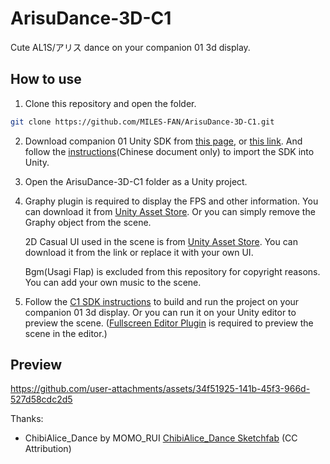 # ArisuDance-3D-C1
Cute AL1S/アリス dance on your companion 01 3d display.

## How to use
1. Clone this repository and open the folder.

```bash
git clone https://github.com/MILES-FAN/ArisuDance-3D-C1.git
```

2. Download companion 01 Unity SDK from [this page](https://www.openstage.ai/downloadC), or [this link](https://www.openstageai.com/download/SwizzlePackage-v1-1106.unitypackage). And follow the [instructions](https://www.openstageai.com/download/CubeVI%20Unity%E6%8F%92%E4%BB%B6SwizzlePackage%E4%BD%BF%E7%94%A8%E6%8C%87%E5%8D%97.pdf)(Chinese document only) to import the SDK into Unity.

3. Open the ArisuDance-3D-C1 folder as a Unity project.

4. Graphy plugin is required to display the FPS and other information. You can download it from [Unity Asset Store](https://assetstore.unity.com/packages/tools/gui/graphy-ultimate-fps-counter-stats-monitor-debugger-105778). Or you can simply remove the Graphy object from the scene. 

   2D Casual UI used in the scene is from [Unity Asset Store](https://assetstore.unity.com/packages/2d/gui/icons/2d-casual-ui-hd-82080). You can download it from the link or replace it with your own UI.
   
   Bgm(Usagi Flap) is excluded from this repository for copyright reasons. You can add your own music to the scene.

5. Follow the [C1 SDK instructions](https://www.openstageai.com/download/CubeVI%20Unity%E6%8F%92%E4%BB%B6SwizzlePackage%E4%BD%BF%E7%94%A8%E6%8C%87%E5%8D%97.pdf) to build and run the project on your companion 01 3d display. Or you can run it on your Unity editor to preview the scene. ([Fullscreen Editor Plugin](https://assetstore.unity.com/packages/tools/utilities/fullscreen-editor-69534) is required to preview the scene in the editor.)

## Preview

https://github.com/user-attachments/assets/34f51925-141b-45f3-966d-527d58cdc2d5

Thanks:
 - ChibiAlice_Dance by MOMO_RUI [ChibiAlice_Dance Sketchfab](https://sketchfab.com/3d-models/chibialice-dance-52ef31dd48b94fe28c867b7b8fa144b6) (CC Attribution)
